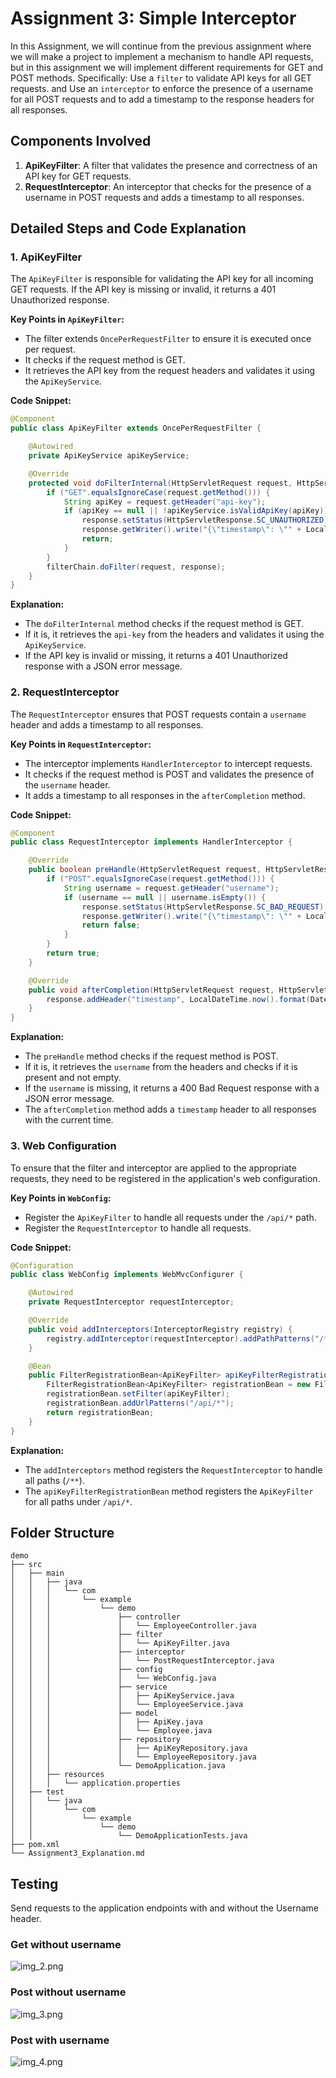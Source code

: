 
# Assignment 3: Simple Interceptor

In this Assignment, we will continue from the previous assignment where we will make a project to implement a mechanism to handle API requests, but in this assignment we will implement different requirements for GET and POST methods. Specifically: Use a `filter` to validate API keys for all GET requests.
 and Use an `interceptor` to enforce the presence of a username for all POST requests and to add a timestamp to the response headers for all responses.

## Components Involved

1. **ApiKeyFilter**: A filter that validates the presence and correctness of an API key for GET requests.
2. **RequestInterceptor**: An interceptor that checks for the presence of a username in POST requests and adds a timestamp to all responses.

## Detailed Steps and Code Explanation

### 1. ApiKeyFilter

The `ApiKeyFilter` is responsible for validating the API key for all incoming GET requests. If the API key is missing or invalid, it returns a 401 Unauthorized response.

**Key Points in `ApiKeyFilter`:**
- The filter extends `OncePerRequestFilter` to ensure it is executed once per request.
- It checks if the request method is GET.
- It retrieves the API key from the request headers and validates it using the `ApiKeyService`.

**Code Snippet:**
```java
@Component
public class ApiKeyFilter extends OncePerRequestFilter {

    @Autowired
    private ApiKeyService apiKeyService;

    @Override
    protected void doFilterInternal(HttpServletRequest request, HttpServletResponse response, FilterChain filterChain) throws ServletException, IOException {
        if ("GET".equalsIgnoreCase(request.getMethod())) {
            String apiKey = request.getHeader("api-key");
            if (apiKey == null || !apiKeyService.isValidApiKey(apiKey)) {
                response.setStatus(HttpServletResponse.SC_UNAUTHORIZED);
                response.getWriter().write("{\"timestamp\": \"" + LocalDateTime.now() + "\", \"status\": 401, \"error\": \"Unauthorized\", \"message\": \"Invalid API Key\", \"path\": \"" + request.getRequestURI() + "\"}");
                return;
            }
        }
        filterChain.doFilter(request, response);
    }
}
```

**Explanation:**
- The `doFilterInternal` method checks if the request method is GET.
- If it is, it retrieves the `api-key` from the headers and validates it using the `ApiKeyService`.
- If the API key is invalid or missing, it returns a 401 Unauthorized response with a JSON error message.

### 2. RequestInterceptor

The `RequestInterceptor` ensures that POST requests contain a `username` header and adds a timestamp to all responses.

**Key Points in `RequestInterceptor`:**
- The interceptor implements `HandlerInterceptor` to intercept requests.
- It checks if the request method is POST and validates the presence of the `username` header.
- It adds a timestamp to all responses in the `afterCompletion` method.

**Code Snippet:**
```java
@Component
public class RequestInterceptor implements HandlerInterceptor {

    @Override
    public boolean preHandle(HttpServletRequest request, HttpServletResponse response, Object handler) throws IOException {
        if ("POST".equalsIgnoreCase(request.getMethod())) {
            String username = request.getHeader("username");
            if (username == null || username.isEmpty()) {
                response.setStatus(HttpServletResponse.SC_BAD_REQUEST);
                response.getWriter().write("{\"timestamp\": \"" + LocalDateTime.now() + "\", \"status\": 400, \"error\": \"Bad Request\", \"message\": \"Username is required\", \"path\": \"" + request.getRequestURI() + "\"}");
                return false;
            }
        }
        return true;
    }

    @Override
    public void afterCompletion(HttpServletRequest request, HttpServletResponse response, Object handler, Exception ex) {
        response.addHeader("timestamp", LocalDateTime.now().format(DateTimeFormatter.ISO_DATE_TIME));
    }
}
```

**Explanation:**
- The `preHandle` method checks if the request method is POST.
- If it is, it retrieves the `username` from the headers and checks if it is present and not empty.
- If the `username` is missing, it returns a 400 Bad Request response with a JSON error message.
- The `afterCompletion` method adds a `timestamp` header to all responses with the current time.

### 3. Web Configuration

To ensure that the filter and interceptor are applied to the appropriate requests, they need to be registered in the application's web configuration.

**Key Points in `WebConfig`:**
- Register the `ApiKeyFilter` to handle all requests under the `/api/*` path.
- Register the `RequestInterceptor` to handle all requests.

**Code Snippet:**
```java
@Configuration
public class WebConfig implements WebMvcConfigurer {

    @Autowired
    private RequestInterceptor requestInterceptor;

    @Override
    public void addInterceptors(InterceptorRegistry registry) {
        registry.addInterceptor(requestInterceptor).addPathPatterns("/**");
    }

    @Bean
    public FilterRegistrationBean<ApiKeyFilter> apiKeyFilterRegistrationBean(ApiKeyFilter apiKeyFilter) {
        FilterRegistrationBean<ApiKeyFilter> registrationBean = new FilterRegistrationBean<>();
        registrationBean.setFilter(apiKeyFilter);
        registrationBean.addUrlPatterns("/api/*");
        return registrationBean;
    }
}
```

**Explanation:**
- The `addInterceptors` method registers the `RequestInterceptor` to handle all paths (`/**`).
- The `apiKeyFilterRegistrationBean` method registers the `ApiKeyFilter` for all paths under `/api/*`.

## Folder Structure

```commandline
demo
├── src
│   ├── main
│   │   ├── java
│   │   │   └── com
│   │   │       └── example
│   │   │           └── demo
│   │   │               ├── controller
│   │   │               │   └── EmployeeController.java
│   │   │               ├── filter
│   │   │               │   └── ApiKeyFilter.java
│   │   │               ├── interceptor
│   │   │               │   └── PostRequestInterceptor.java
│   │   │               ├── config
│   │   │               │   └── WebConfig.java
│   │   │               ├── service
│   │   │               │   ├── ApiKeyService.java
│   │   │               │   └── EmployeeService.java
│   │   │               ├── model
│   │   │               │   ├── ApiKey.java
│   │   │               │   └── Employee.java
│   │   │               ├── repository
│   │   │               │   ├── ApiKeyRepository.java
│   │   │               │   └── EmployeeRepository.java
│   │   │               └── DemoApplication.java
│   │   ├── resources
│   │   │   └── application.properties
│   ├── test
│   │   └── java
│   │       └── com
│   │           └── example
│   │               └── demo
│   │                   └── DemoApplicationTests.java
├── pom.xml
└── Assignment3_Explanation.md
```

## Testing 

Send requests to the application endpoints with and without the Username header.

### Get without username
![img_2.png](img_2.png)

### Post without username

![img_3.png](img_3.png)

### Post with username

![img_4.png](img_4.png)